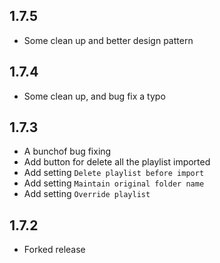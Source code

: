 ## 1.7.5

- Some clean up and better design pattern

## 1.7.4

- Some clean up, and bug fix a typo

## 1.7.3

- A bunchof bug fixing
- Add button for delete all the playlist imported
- Add setting `Delete playlist before import`
- Add setting `Maintain original folder name`
- Add setting `Override playlist`

## 1.7.2

- Forked release